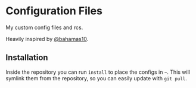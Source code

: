 Configuration Files
===================

My custom config files and rcs.

Heavily inspired by [@bahamas10](https://github.com/bahamas10/dotfiles).


Installation
------------

Inside the repository you can run `install` to place the configs in `~`.
This will symlink them from the repository, so you can easily update with `git
pull`.

